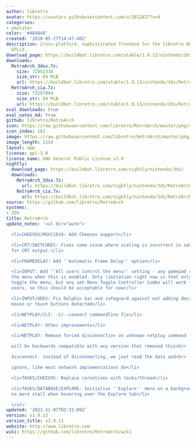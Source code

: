 ```yaml
---
author: libretro
avatar: https://avatars.githubusercontent.com/u/1812827?v=4
categories:
- emulator
color: '#484848'
created: '2010-05-27T14:47:40Z'
description: Cross-platform, sophisticated frontend for the libretro API. Licensed
  GPLv3.
download_page: https://buildbot.libretro.com/stable/1.9.13/nintendo/3ds
downloads:
  RetroArch_3dsx.7z:
    size: 72952330
    size_str: 69 MiB
    url: https://buildbot.libretro.com/stable/1.9.13/nintendo/3ds/RetroArch_3dsx.7z
  RetroArch_cia.7z:
    size: 73297084
    size_str: 69 MiB
    url: https://buildbot.libretro.com/stable/1.9.13/nintendo/3ds/RetroArch_cia.7z
eval_downloads: true
eval_notes_md: true
github: libretro/RetroArch
icon: https://raw.githubusercontent.com/libretro/RetroArch/master/pkg/ctr/assets/default.png
icon_index: 162
image: https://raw.githubusercontent.com/libretro/RetroArch/master/pkg/ctr/assets/libretro_banner.png
image_length: 3154
layout: app
license: gpl-3.0
license_name: GNU General Public License v3.0
nightly:
  download_page: https://buildbot.libretro.com/nightly/nintendo/3ds/
  downloads:
    RetroArch_3dsx.7z:
      url: https://buildbot.libretro.com/nightly/nintendo/3ds/RetroArch_3dsx.7z
    RetroArch_cia.7x:
      url: https://buildbot.libretro.com/nightly/nintendo/3ds/RetroArch_cia.7z
source: https://github.com/libretro/RetroArch
systems:
- 3DS
title: RetroArch
update_notes: '<ul dir="auto">

  <li>CHEEVOS/MSVC2010: Add Cheevos support</li>

  <li>CRT/SWITCHRES: Fixes some issue where scaling is incorrect in some video modes
  for CRT output.</li>

  <li>FRAMEDELAY: Add ''Automatic Frame Delay'' option</li>

  <li>INPUT: Add ''All users control the menu'' setting - any gamepad can control
  the menu when this is enabled. Only limitation right now is that only player 1 can
  toggle the menu, but any set Menu Toggle Controller Combo will work fine for all
  users, so this should be acceptable for now</li>

  <li>INPUT/UDEV: Fix Dolphin bar and safeguard against not adding devices with no
  mouse or touch buttons detected</li>

  <li>NETPLAY/CLI: -C/--connect commandline fix</li>

  <li>NETPLAY: Other improvements</li>

  <li>NETPLAY: Remove forced disconnection on unknown netplay command -<br>

  will be backwards compatible with any version that removed this<br>

  disconnect. instead of disconnecting, we just read the data and<br>

  ignore, like most network implementations do</li>

  <li>TASKS/CHEEVOS: Replace coroutines with tasks/thread</li>

  <li>TASKS/DATABASE/EXPLORE: Initialise ''Explore'' menu on a background thread -
  no more stall when hovering over the Explore tab</li>

  </ul>'
updated: '2021-11-07T02:31:09Z'
version: v1.9.13
version_title: v1.9.13
website: http://www.libretro.com
wiki: https://github.com/libretro/RetroArch/wiki
---
```

